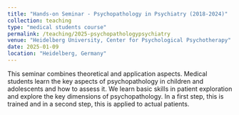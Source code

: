 ```yaml
---
title: "Hands-on Seminar - Psychopathology in Psychiatry (2018-2024)"
collection: teaching
type: "medical students course"
permalink: /teaching/2025-psychopathologypsychiatry
venue: "Heidelberg University, Center for Psychological Psychotherapy"
date: 2025-01-09
location: "Heidelberg, Germany"
---
```


This seminar combines theoretical and application aspects. Medical students learn the key aspects of psychopathology in children and adolescents and how to assess it. We learn basic skills in patient exploration and explore the key dimensions of psychopathology. In a first step, this is trained and in a second step, this is applied to actual patients.
